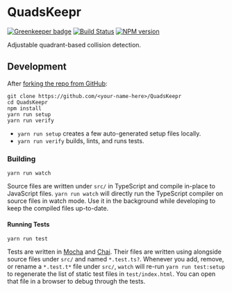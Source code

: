 <!-- Top -->

# QuadsKeepr

[![Greenkeeper badge](https://badges.greenkeeper.io/FullScreenShenanigans/QuadsKeepr.svg)](https://greenkeeper.io/)
[![Build Status](https://travis-ci.org/FullScreenShenanigans/QuadsKeepr.svg?branch=master)](https://travis-ci.org/FullScreenShenanigans/QuadsKeepr)
[![NPM version](https://badge.fury.io/js/quadskeepr.svg)](http://badge.fury.io/js/quadskeepr)

Adjustable quadrant-based collision detection.

<!-- /Top -->

<!-- Development -->

## Development

After [forking the repo from GitHub](https://help.github.com/articles/fork-a-repo/):

```
git clone https://github.com/<your-name-here>/QuadsKeepr
cd QuadsKeepr
npm install
yarn run setup
yarn run verify
```

-   `yarn run setup` creates a few auto-generated setup files locally.
-   `yarn run verify` builds, lints, and runs tests.

### Building

```shell
yarn run watch
```

Source files are written under `src/` in TypeScript and compile in-place to JavaScript files.
`yarn run watch` will directly run the TypeScript compiler on source files in watch mode.
Use it in the background while developing to keep the compiled files up-to-date.

#### Running Tests

```shell
yarn run test
```

Tests are written in [Mocha](https://github.com/mochajs/mocha) and [Chai](https://github.com/chaijs/chai).
Their files are written using alongside source files under `src/` and named `*.test.ts?`.
Whenever you add, remove, or rename a `*.test.t*` file under `src/`, `watch` will re-run `yarn run test:setup` to regenerate the list of static test files in `test/index.html`.
You can open that file in a browser to debug through the tests.

<!-- Maps -->
<!-- /Maps -->
<!-- /Development -->
